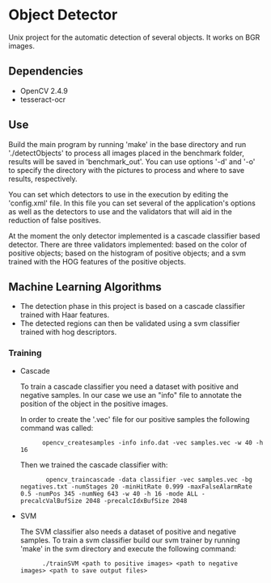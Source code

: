 # Object Detector #

Unix project for the automatic detection of several objects. It works on BGR images.

## Dependencies ##
* OpenCV 2.4.9
* tesseract-ocr

## Use ##

Build the main program by running 'make' in the base directory and run './detectObjects' to process all images placed in the benchmark folder, results will be saved in 'benchmark_out'. You can use options '-d' and '-o' to specify the directory with the pictures to process and where to save results, respectively.

You can set which detectors to use in the execution by editing the 'config.xml' file. In this file you can set several of the application's options as well as the detectors to use and the validators that will aid in the reduction of false positives.

At the moment the only detector implemented is a cascade classifier based detector. There are three validators implemented:  based on the color of positive objects; based on the histogram of positive objects; and a svm trained with the HOG features of the positive objects.

## Machine Learning Algorithms ##

* The detection phase in this project is based on a cascade classifier trained with Haar features.
* The detected regions can then be validated using a svm classifier trained with hog descriptors.

### Training ###
* Cascade
    
    To train a cascade classifier you need a dataset with positive and negative samples. In our case we use an "info" file to annotate the position of the object in the positive images.

    In order to create the '.vec' file for our positive samples the following command was called:

            opencv_createsamples -info info.dat -vec samples.vec -w 40 -h 16

    Then we trained the cascade classifier with:

             opencv_traincascade -data classifier -vec samples.vec -bg negatives.txt -numStages 20 -minHitRate 0.999 -maxFalseAlarmRate 0.5 -numPos 345 -numNeg 643 -w 40 -h 16 -mode ALL -precalcValBufSize 2048 -precalcIdxBufSize 2048
    

* SVM

    The SVM classifier also needs a dataset of positive and negative samples.
    To train a svm classifier build our svm trainer by running 'make' in the svm directory and execute the following command:

            ./trainSVM <path to positive images> <path to negative images> <path to save output files>
